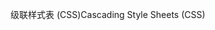 <span data-ttu-id="0313b-101">级联样式表 (CSS)</span><span class="sxs-lookup"><span data-stu-id="0313b-101">Cascading Style Sheets (CSS)</span></span>